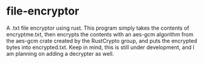 # file-encryptor
A .txt file encryptor using rust. This program simply takes the contents of encryptme.txt, then encrypts the contents
with an aes-gcm algorithm from the aes-gcm crate created by the RustCrypto group, and puts the encrypted bytes into encrypted.txt. Keep in mind, this is still under development, and I am planning on adding a decrypter as well.
